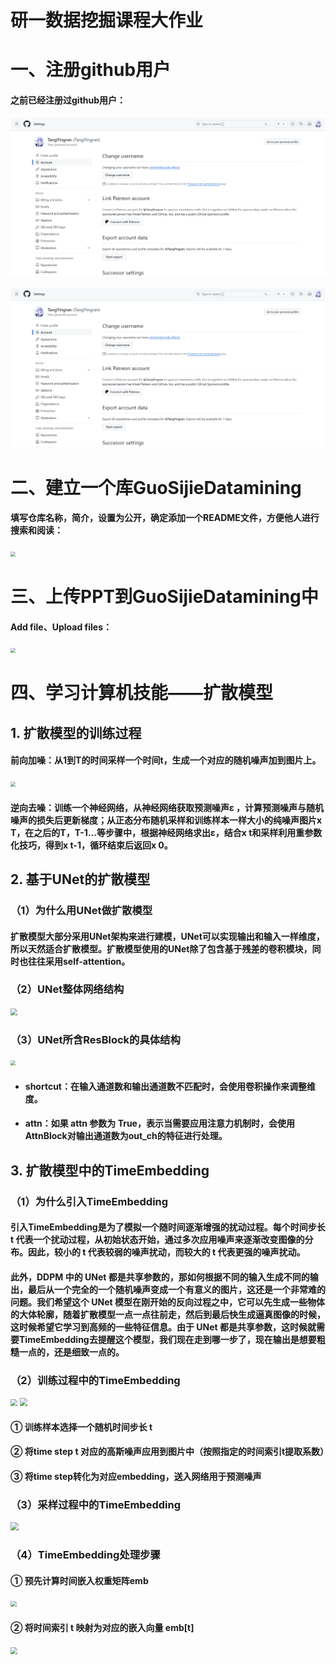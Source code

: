 # 研一数据挖掘课程大作业
# 一、注册github用户

#### 之前已经注册过github用户：

![image](/images/账户.PNG)

<img src="\images\账户.PNG" style="zoom: 50%;" />

# 二、建立一个库GuoSijieDatamining

#### 填写仓库名称，简介，设置为公开，确定添加一个README文件，方便他人进行搜索和阅读：

<img src="C:\Users\DELL\Desktop\数据挖掘\建库.png" style="zoom:50%;" />

# 三、上传PPT到GuoSijieDatamining中

#### Add file、Upload files：

<img src="C:\Users\DELL\Desktop\数据挖掘\上传文件.png" style="zoom:50%;" />

# 四、学习计算机技能——扩散模型

## 1. 扩散模型的训练过程

#### 前向加噪：从1到T的时间采样一个时间t，生成一个对应的随机噪声加到图片上。

<img src="C:\Users\DELL\Desktop\数据挖掘\训练过程.PNG" style="zoom: 50%;" />

#### 逆向去噪：训练一个神经网络，从神经网络获取预测噪声ε ，计算预测噪声与随机噪声的损失后更新梯度；从正态分布随机采样和训练样本一样大小的纯噪声图片x T，在之后的T，T-1…等步骤中，根据神经网络求出ε，结合x t和采样利用重参数化技巧，得到x t-1，循环结束后返回x 0。

## 2. 基于UNet的扩散模型

### （1）为什么用UNet做扩散模型

####     扩散模型大部分采用UNet架构来进行建模，UNet可以实现输出和输入一样维度，所以天然适合扩散模型。扩散模型使用的UNet除了包含基于残差的卷积模块，同时也往往采用self-attention。

### （2）UNet整体网络结构

<img src="C:\Users\DELL\Desktop\数据挖掘\UNet.PNG" style="zoom: 67%;" />

### （3）UNet所含ResBlock的具体结构

<img src="C:\Users\DELL\Desktop\数据挖掘\ResBlock.PNG" style="zoom: 50%;" />

* #### shortcut：在输入通道数和输出通道数不匹配时，会使用卷积操作来调整维度。

* #### attn：如果 attn 参数为 True，表示当需要应用注意力机制时，会使用AttnBlock对输出通道数为out_ch的特征进行处理。

## 3. 扩散模型中的TimeEmbedding

### （1）为什么引入TimeEmbedding

####         引入TimeEmbedding是为了模拟一个随时间逐渐增强的扰动过程。每个时间步长 t 代表一个扰动过程，从初始状态开始，通过多次应用噪声来逐渐改变图像的分布。因此，较小的 t 代表较弱的噪声扰动，而较大的 t 代表更强的噪声扰动。

####         此外，DDPM 中的 UNet 都是共享参数的，那如何根据不同的输入生成不同的输出，最后从一个完全的一个随机噪声变成一个有意义的图片，这还是一个非常难的问题。我们希望这个 UNet 模型在刚开始的反向过程之中，它可以先生成一些物体的大体轮廓，随着扩散模型一点一点往前走，然后到最后快生成逼真图像的时候，这时候希望它学习到高频的一些特征信息。由于 UNet 都是共享参数，这时候就需要TimeEmbedding去提醒这个模型，我们现在走到哪一步了，现在输出是想要粗糙一点的，还是细致一点的。

### （2）训练过程中的TimeEmbedding

<img src="C:\Users\DELL\Desktop\数据挖掘\训练过程1.png" style="zoom: 67%;" />

<img src="C:\Users\DELL\Desktop\数据挖掘\详细训练过程.png" style="zoom: 80%;" />

#### ① 训练样本选择一个随机时间步长 t

#### ② 将time step t 对应的高斯噪声应用到图片中（按照指定的时间索引t提取系数）

#### ③ 将time step转化为对应embedding，送入网络用于预测噪声

### （3）采样过程中的TimeEmbedding

<img src="C:\Users\DELL\Desktop\数据挖掘\采样过程.png" style="zoom: 80%;" />

### （4）TimeEmbedding处理步骤

#### ① 预先计算时间嵌入权重矩阵emb

<img src="C:\Users\DELL\Desktop\数据挖掘\emb.PNG" style="zoom:60%;" />

#### ② 将时间索引 t 映射为对应的嵌入向量 emb[t]

<img src="C:\Users\DELL\Desktop\数据挖掘\t映射.PNG" style="zoom: 67%;" />

